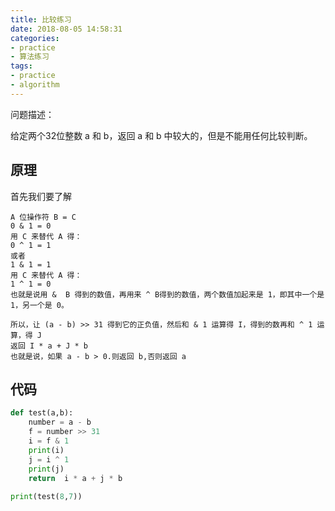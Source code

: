```yaml
---
title: 比较练习
date: 2018-08-05 14:58:31
categories:
- practice
- 算法练习
tags:
- practice
- algorithm
---
```

问题描述：

给定两个32位整数 a 和 b，返回 a 和 b 中较大的，但是不能用任何比较判断。

<!-- more -->

## 原理

首先我们要了解

	A 位操作符 B = C
	0 & 1 = 0
	用 C 来替代 A 得：
	0 ^ 1 = 1
	或者
	1 & 1 = 1
	用 C 来替代 A 得：
	1 ^ 1 = 0
	也就是说用 &  B 得到的数值，再用来 ^ B得到的数值，两个数值加起来是 1，即其中一个是 1，另一个是 0。
	
	所以，让 (a - b) >> 31 得到它的正负值，然后和 & 1 运算得 I，得到的数再和 ^ 1 运算，得 J
	返回 I * a + J * b
	也就是说，如果 a - b > 0.则返回 b,否则返回 a

## 代码

```python
def test(a,b):
    number = a - b
    f = number >> 31
    i = f & 1
    print(i)
    j = i ^ 1
    print(j)
    return  i * a + j * b
    
print(test(8,7))
```

